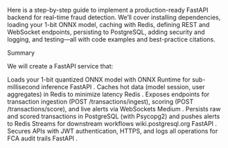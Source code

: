 Here is a step-by-step guide to implement a production-ready FastAPI backend for real-time fraud detection. We’ll cover installing dependencies, loading your 1-bit ONNX model, caching with Redis, defining REST and WebSocket endpoints, persisting to PostgreSQL, adding security and logging, and testing—all with code examples and best-practice citations.

Summary

We will create a FastAPI service that:

Loads your 1-bit quantized ONNX model with ONNX Runtime for sub-millisecond inference 
FastAPI
.
Caches hot data (model session, user aggregates) in Redis to minimize latency 
Redis
.
Exposes endpoints for transaction ingestion (POST /transactions/ingest), scoring (POST /transactions/score), and live alerts via WebSockets 
Medium
.
Persists raw and scored transactions in PostgreSQL (with Psycopg2) and pushes alerts to Redis Streams for downstream workflows 
wiki.postgresql.org
FastAPI
.
Secures APIs with JWT authentication, HTTPS, and logs all operations for FCA audit trails 
FastAPI
.

